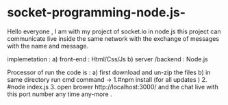 # socket-programming-node.js-
Hello everyone , 
I am with my project of socket.io in node.js 
this project can communicate live inside the same network with the exchange of messages with the name and message.

implemetation :
a) front-end : Html/Css/Js
b) server /backend : Node.js


Processor of run the code is :
a) first download and un-zip the files
b) in same directory run cmd command  -> 1.#npm install (for all updates )
                                         2. #node index.js
                                         3. open brower http://localhost:3000/ 
  and the chat live with this port number any time any-more . 


